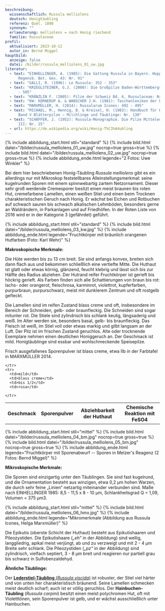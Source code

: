 ```yaml
---
beschreibung:
  wissenschaftlich: Russula melliolens
  deutsch: Honigtäubling
  referenz: Quél. 1898
  synonym: ""
  erlaeuterung: melliolens = nach Honig riechend
  familie: Russulaceae
profil:
  aktualisiert: 2023-10-12
  autor_in: Bernd Miggel
hauptbild:
  anzeige: false
  datei: /bilder/russula_melliolens_01_uw.jpg
literatur:
  - text: "EINHELLINGER, A. (1985): Die Gattung Russula in Bayern. Hoppea, Denkschr.
      Regensb. Bot. Ges. 43: Nr. 91"
  - text: "GALLI, R. (1996): Le Russule: 352 - 353"
  - text: "KRIEGLSTEINER, G.J. (2000): Die Großpilze Baden-Württembergs, Bd. 2: 504
      - 505"
  - text: "KRÄNZLIN F. (2005): Pilze der Schweiz Bd. 6, Russulaceae: Nr. 162"
  - text: "KW: KORNERUP A. & WANSCHER J.H. (1981): Taschenlexikon der Farben"
  - text: "MARXMÜLLER, H. (2014): Russularum Icones: 492 - 495"
  - text: "MICHAEL, M., Hennig, B. & Kreisel, H. (1983): Handbuch für Pilzfreunde
      Band V Blätterpilze – Milchlinge und Täublinge: Nr. 130"
  - text: "SCHÄFFER, J. (1952): Russula-Monographie. Die Pilze Mitteleuropas Band
      III: Nr. 25"
  - url: https://de.wikipedia.org/wiki/Honig-T%C3%A4ubling
---
```

{% include abbildung_start.html stil="standard" %}
{% include bild.html datei="/bilder/russula_melliolens_01_uw.jpg" nocrop=true gross=true %}
{% include bild.html datei="/bilder/russula_melliolens_02_uw.jpg" nocrop=true gross=true %}
{% include abbildung_ende.html legende="2 Fotos: Uwe Winkler" %}

Bei dem hier beschriebenen Honig-Täubling *Russula melliolens* gibt es ein allerdings nur mit Mikroskop feststellbares Alleinstellungsmerkmal: seine kugelrunden Sporen mit einem spinnwebartig zartem Netzornament. Dieser sehr groß werdende Cremesporer besitzt einen meist braunen bis roten Hut, cremefarbene Lamellen, einen weißen Stiel und einen beim Trocknen charakteristischen Geruch nach Honig. Er wächst bei Eichen und Rotbuchen auf schwach sauren bis schwach alkalischen Lehmböden, besonders gerne an Waldrändern, in Parkanlagen und auf Friedhöfen. In der Roten Liste von 2016 wird er in der Kategorie 3 (gefährdet) geführt.

{% include abbildung_start.html stil="standard" %}
{% include bild.html datei="/bilder/russula_melliolens_03_kw.jpg" %}
{% include abbildung_ende.html legende="Fruchtkörper mit bräunlich orangenen Hutfarben (Foto: Karl Wehr)" %}

**Makroskopische Merkmale:**

Die Hüte werden bis zu 13 cm breit. Sie sind anfangs konvex, breiten sich dann flach aus und bekommen schließlich eine vertiefte Mitte. Die Huthaut ist glatt oder etwas körnig, glänzend, feucht klebrig und lässt sich bis zur Hälfte des Radius abziehen. Der Hutrand reifer Fruchtkörper ist gerieft bis höckrig gerieft. Als Farben finden sich alle Schattierungen von braun bis rot: lachs- oder orangerot, fleischrosa, karminrot, violettrot, kupferfarben, purpurbraun, purpurschwarz, meist mit dunklerem Zentrum und oft rostgelb gefleckt.

Die Lamellen sind im reifen Zustand blass creme und oft, insbesondere im Bereich der Schneiden, gelb- oder braunfleckig. Die Schneiden sind sogar mitunter rot. Die Stiele sind zylindrisch bis schlank keulig, längsaderig und weiß. Im Alter werden sie, besonders basal, gelb- bis braunfleckig. Das Fleisch ist weiß, im Stiel voll oder etwas markig und gilbt langsam an der Luft. Der Pilz ist im frischen Zustand geruchlos. Alte oder trocknende Exemplare nehmen einen deutlichen Honiggeruch an. Der Geschmack ist mild. Honigtäublinge sind essbar und wohlschmeckende Speisepilze.

Frisch ausgefallenes Sporenpulver ist blass creme, etwa IIb in der Farbtafel in MARXMÜLLER 2014.

<div class="table-responsive">
  <table class="table taeubling">
    <tr>
      <th rowspan="2">Geschmack</th>
      <th rowspan="2">Sporenpulver</th>
      <th rowspan="2">Abziehbarkeit der Huthaut</th>
      <th colspan="3" class="text-center">Chemische Reaktion mit FeSO4</th>
    </tr>
    <tr>
      
      
    </tr>
    <tr>
      <td>mild</td>
      <td>blass creme</td>
      <td>bis 1/2</td>
      <td>rosa</td>
       
    </tr>
  </table>
</div>

{% include abbildung_start.html stil="mittel" %}
{% include bild.html datei="/bilder/russula_melliolens_04_bm.jpg" nocrop=true gross=true %}
{% include bild.html datei="/bilder/russula_melliolens_05_bm.jpg" nocrop=true gross=true %}
{% include abbildung_ende.html legende="Fruchtkörper mit Sporenabwurf -- Sporen in Melzer's Reagenz (2 Fotos: Bernd Miggel)" %}

**Mikroskopische Merkmale:**

Die Sporen sind einzigartig unter den Täublingen. Sie sind fast kugelrund, und die Ornamentation besteht aus winzigen, etwa 0,2 µm hohen Warzen, die durch sehr feine „Linien“ netzartig miteinander verbunden sind.  Maße nach EINHELLINGER 1985: 8,5 - 11,5 x 8 - 10 µm,  Schlankheitsgrad Q = 1,09, Volumen = 375 µm3.

{% include abbildung_start.html stil="mittel" %}
{% include bild.html datei="/bilder/russula_melliolens_06_hmx.jpg" %}
{% include abbildung_ende.html legende="Mikromerkmale (Abbildung aus Russula Icones, Helga Marxmüller)" %}

Die Epikutis (oberste Schicht der Huthaut) besteht aus Epikutishaaren und Pileozystiden. Die Epikutishaare (*„eh“* in der Abbildung) sind wellig, langgliedrig, apikal meist verjüngt, ab und zu verzweigt und mit 2 - 4 µm Breite sehr schlank. Die Pileozystiden (*„pz“* in der Abbildung) sind zylindrisch, vielfach septiert, 3 - 8  µm breit und reagieren nur partiell grau bis schwarz in Sulfobenzaldehyd.

**Ähnliche Täublinge:**

Der [**Lederstiel-Täubling** (*Russula viscida*)](/pilze/russula-viscida-lederstiel-täubling) ist robuster, der Stiel viel härter und von unten her charakteristisch bräunend. Seine Lamellen schmecken meist deutlich scharf; auch ist er völlig geruchlos.
Der **Hainbuchen-Täubling** (*Russula carpini*) besitzt einen meist polychromen Hut, oft mit Violetttönen, sein Sporenpulver ist gelb, und er wächst ausschließlich unter Hainbuchen.